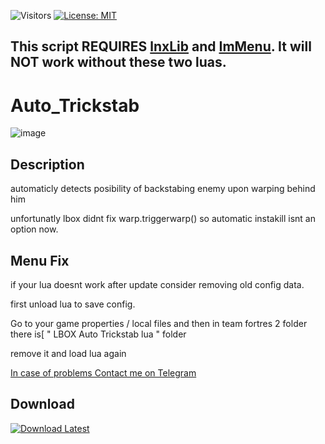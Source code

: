 ![Visitors](https://api.visitorbadge.io/api/visitors?path=https%3A%2F%2Fgithub.com%2Ftitaniummachine1%2FAuto_Trickstab&label=Visitors&countColor=%23263759&style=plastic)
[![License: MIT](https://img.shields.io/badge/License-MIT-yellow.svg)](https://opensource.org/licenses/MIT)

## This script REQUIRES [lnxLib](https://github.com/lnx00/Lmaobox-Library/releases/latest/) and [ImMenu](https://github.com/lnx00/Lmaobox-ImMenu/blob/main/src/ImMenu.lua). It will NOT work without these two luas.

# Auto_Trickstab
![image](https://github.com/titaniummachine1/Auto_Trickstab/assets/78664175/dcc29710-c8ad-4560-93d3-c57a717e262c)


## Description
automaticly detects posibility of backstabing enemy upon warping behind him

unfortunatly lbox didnt fix warp.triggerwarp() so automatic instakill isnt an option now.

## Menu Fix
if your lua doesnt work after update consider removing old config data.

first unload lua to save config.

Go to your game properties / local files and then in team fortres 2 folder there is[ " LBOX Auto Trickstab lua " folder

remove it and load lua again

[In case of problems Contact me on Telegram](https://t.me/TerminatorMachine)

## Download
[![Download Latest](https://img.shields.io/github/downloads/titaniummachine1/Auto_Trickstab/total.svg?style=for-the-badge&logo=download&label=Download%20Latest)](https://github.com/titaniummachine1/Auto_Trickstab/releases/latest/download/Auto.Trickstab.lua)
